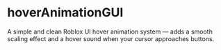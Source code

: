 # hoverAnimationGUI
A simple and clean Roblox UI hover animation system — adds a smooth scaling effect and a hover sound when your cursor approaches buttons.
